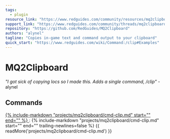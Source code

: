 ```yaml
---
tags:
  - plugin
resource_link: "https://www.redguides.com/community/resources/mq2clipboard.123/"
support_link: "https://www.redguides.com/community/threads/mq2clipboard-discussion.64699/"
repository: "https://github.com/RedGuides/MQ2Clipboard"
authors: "alynel"
tagline: "Copies in-game text and command output to your clipboard"
quick_start: "https://www.redguides.com/wiki/Command:/clip#Examples"
---
```


# MQ2Clipboard

<!--desc-start-->
*"I got sick of copying locs so I made this. Adds a single command, /clip"* - alynel
<!--desc-end-->

## Commands

<a href="cmd-clip/">
{% 
  include-markdown "projects/mq2clipboard/cmd-clip.md" 
  start="<!--cmd-syntax-start-->" 
  end="<!--cmd-syntax-end-->" 
%}
</a>
:    {% include-markdown "projects/mq2clipboard/cmd-clip.md" 
        start="<!--cmd-desc-start-->" 
        end="<!--cmd-desc-end-->" 
        trailing-newlines=false 
     %} {{ readMore('projects/mq2clipboard/cmd-clip.md') }}
